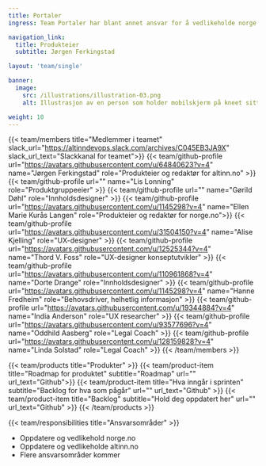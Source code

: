 ```yaml
---
title: Portaler
ingress: Team Portaler har blant annet ansvar for å vedlikeholde norge.no og altinn.no. Her kommer det mer tekst fra teamet. Kontakt Jørgen Ferkingstad eller Lis Lonning hvis du lurer på noe før det.

navigation_link:
  title: Produkteier
  subtitle: Jørgen Ferkingstad

layout: 'team/single'

banner:
  image:
    src: /illustrations/illustration-03.png
    alt: Illustrasjon av en person som holder mobilskjerm på kneet sitt

weight: 10
---
```


{{< team/members title="Medlemmer i teamet" slack_url="https://altinndevops.slack.com/archives/C045EB3JA9X" slack_url_text="Slackkanal for teamet">}}
{{< team/github-profile url="https://avatars.githubusercontent.com/u/64840623?v=4" name="Jørgen Ferkingstad" role="Produkteier og redaktør for altinn.no" >}}
{{< team/github-profile url="" name="Lis Lonning" role="Produktgruppeeier" >}}
{{< team/github-profile url="" name="Gørild Døhl" role="Innholdsdesigner" >}}
{{< team/github-profile url="https://avatars.githubusercontent.com/u/1145298?v=4" name="Ellen Marie Kurås Langen" role="Produkteier og redaktør for norge.no">}}
{{< team/github-profile url="https://avatars.githubusercontent.com/u/31504150?v=4" name="Alise Kjelling" role="UX-designer" >}}
{{< team/github-profile url="https://avatars.githubusercontent.com/u/12525344?v=4" name="Thord V. Foss" role="UX-designer konseptutvikler" >}}
{{< team/github-profile url="https://avatars.githubusercontent.com/u/110961868?v=4" name="Dorte Drange" role="Innholdsdesigner" >}}
{{< team/github-profile url="https://avatars.githubusercontent.com/u/1145298?v=4" name="Hanne Fredheim" role="Behovsdriver, helhetlig informasjon" >}}
{{< team/github-profile url="https://avatars.githubusercontent.com/u/19344884?v=4" name="India Anderson" role="UX researcher" >}}
{{< team/github-profile url="https://avatars.githubusercontent.com/u/93577696?v=4" name="Oddhild Aasberg" role="Legal Coach" >}}
{{< team/github-profile url="https://avatars.githubusercontent.com/u/128159828?v=4" name="Linda Solstad" role="Legal Coach" >}}
{{< /team/members >}}

{{< team/products title="Produkter" >}}
{{< team/product-item title="Roadmap for produktet" subtitle="Roadmap" url="" url_text="Github">}}
{{< team/product-item title="Hva inngår i sprinten" subtitle="Backlog for hva som pågår" url="" url_text="Github" >}}
{{< team/product-item title="Backlog" subtitle="Hold deg oppdatert her" url="" url_text="Github" >}}
{{< /team/products >}}

{{< team/responsibilities title="Ansvarsområder" >}}

- Oppdatere og vedlikehold norge.no
- Oppdatere og vedlikeholde altinn.no
- Flere ansvarsområder kommer
